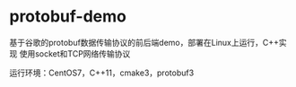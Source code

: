 # protobuf-demo
基于谷歌的protobuf数据传输协议的前后端demo，部署在Linux上运行，C++实现
使用socket和TCP网络传输协议

运行环境：CentOS7，C++11，cmake3，protobuf3
